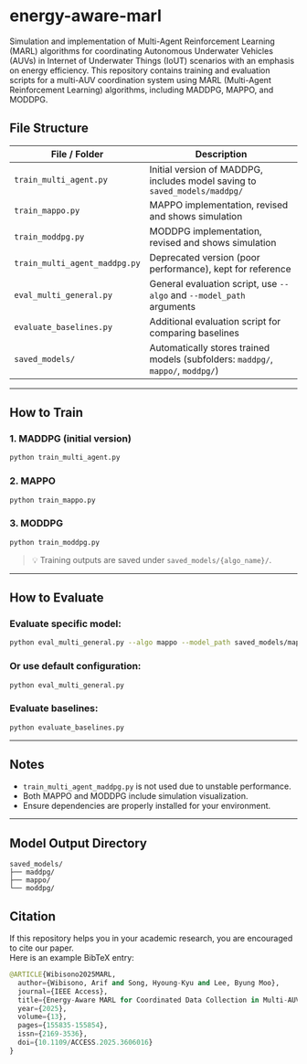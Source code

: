 # energy-aware-marl
Simulation and implementation of Multi-Agent Reinforcement Learning (MARL) algorithms for coordinating Autonomous Underwater Vehicles (AUVs) in Internet of Underwater Things (IoUT) scenarios with an emphasis on energy efficiency.
This repository contains training and evaluation scripts for a multi-AUV coordination system using MARL (Multi-Agent Reinforcement Learning) algorithms, including MADDPG, MAPPO, and MODDPG.

## File Structure

| File / Folder                    | Description                                                                 |
|----------------------------------|-----------------------------------------------------------------------------|
| `train_multi_agent.py`          | Initial version of MADDPG, includes model saving to `saved_models/maddpg/` |
| `train_mappo.py`                | MAPPO implementation, revised and shows simulation                         |
| `train_moddpg.py`               | MODDPG implementation, revised and shows simulation                         |
| `train_multi_agent_maddpg.py`   | Deprecated version (poor performance), kept for reference                   |
| `eval_multi_general.py`         | General evaluation script, use `--algo` and `--model_path` arguments        |
| `evaluate_baselines.py`         | Additional evaluation script for comparing baselines                        |
| `saved_models/`                 | Automatically stores trained models (subfolders: `maddpg/`, `mappo/`, `moddpg/`) |

---

## How to Train

### 1. MADDPG (initial version)
```bash
python train_multi_agent.py
```

### 2. MAPPO
```bash
python train_mappo.py
```

### 3. MODDPG
```bash
python train_moddpg.py
```

> 💡 Training outputs are saved under `saved_models/{algo_name}/`.

---

## How to Evaluate

### Evaluate specific model:
```bash
python eval_multi_general.py --algo mappo --model_path saved_models/mappo
```

### Or use default configuration:
```bash
python eval_multi_general.py
```

### Evaluate baselines:
```bash
python evaluate_baselines.py
```

---

## Notes

- `train_multi_agent_maddpg.py` is not used due to unstable performance.
- Both MAPPO and MODDPG include simulation visualization.
- Ensure dependencies are properly installed for your environment.

---

## Model Output Directory

```
saved_models/
├── maddpg/
├── mappo/
└── moddpg/
```
## Citation

If this repository helps you in your academic research, you are encouraged to cite our paper.  
Here is an example BibTeX entry:

```python
@ARTICLE{Wibisono2025MARL,
  author={Wibisono, Arif and Song, Hyoung-Kyu and Lee, Byung Moo},
  journal={IEEE Access},  
  title={Energy-Aware MARL for Coordinated Data Collection in Multi-AUV Systems},  
  year={2025},  
  volume={13},  
  pages={155835-155854},  
  issn={2169-3536},  
  doi={10.1109/ACCESS.2025.3606016}
}
```

